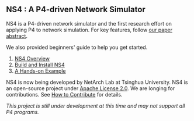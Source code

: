 ## NS4 : A P4-driven Network Simulator

NS4 is a P4-driven network simulator and the first research effort on applying P4 to network simulation. For key features, follow [our paper abstract](https://github.com/ns-4/NS4/blob/master/final-version-poster.pdf).

We also provided beginners' guide to help you get started.

1. [NS4 Overview](https://github.com/ns-4/NS4/wiki/NS4-Overview)
2. [Build and Install NS4](https://github.com/ns-4/NS4/wiki/Build-and-Install-NS4)
3. [A Hands-on Example](https://github.com/ns-4/NS4/wiki/A-Hands-on-Example)

NS4 is now being developed by NetArch Lab at Tsinghua University. NS4 is an open-source project under [Apache License 2.0](https://github.com/ns-4/NS4/blob/master/License.md). We are longing for contributions. See [How to Contribute](https://github.com/ns-4/NS4/wiki/How-to-contribute) for details.

*This project is still under development at this time and may not support all P4 programs.*
